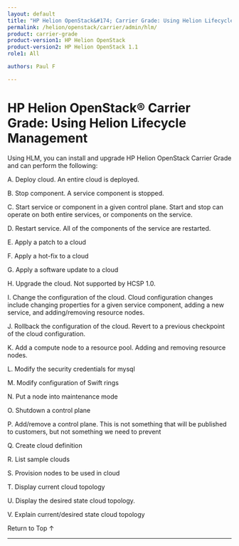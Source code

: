 ```yaml
---
layout: default
title: "HP Helion OpenStack&#174; Carrier Grade: Using Helion Lifecycle Management"
permalink: /helion/openstack/carrier/admin/hlm/
product: carrier-grade
product-version1: HP Helion OpenStack
product-version2: HP Helion OpenStack 1.1
role1: All

authors: Paul F

---
```

<!--UNDER REVISION-->

<script>

function PageRefresh {
onLoad="window.refresh"
}

PageRefresh();

</script>

<!--
<p style="font-size: small;"> <a href="/helion/openstack/1.1/3rd-party-license-agreements/">&#9664; PREV</a> | <a href="/helion/openstack/1.1/">&#9650; UP</a> | NEXT &#9654; </p>
-->

# HP Helion OpenStack&#174; Carrier Grade: Using Helion Lifecycle Management

Using HLM, you can install and upgrade HP Helion OpenStack Carrier Grade and can perform the following:

<!-- Taken from https://rndwiki2.atlanta.hp.com/confluence/display/cloudos/HLM+Command+Line+Interface -->

A.	Deploy cloud. An entire cloud is deployed. 

B.	Stop component. A service component is stopped. 

C.	Start service or component in a given control plane. Start and stop can operate on both entire services, or components on the service. 

D.	Restart service. All of the components of the service are restarted. 

E.	Apply a patch to a cloud

F.	Apply a hot-fix to a cloud

G.	Apply a software update to a cloud

H.	Upgrade the cloud. Not supported by HCSP 1.0. 

I.	Change the configuration of the cloud. Cloud configuration changes include changing properties for a given service component, adding a new service, and adding/removing resource nodes.

J.	Rollback the configuration of the cloud. Revert to a previous checkpoint of the cloud configuration. 

K.	Add a compute node to a resource pool. Adding and removing resource nodes. 

L.	Modify the security credentials for mysql

M.	Modify configuration of Swift rings

N.	Put a node into maintenance mode

O.	Shutdown a control plane

P.	Add/remove a control plane. This is not something that will be published to customers, but not something we need to prevent

Q.	Create cloud definition

R.	List sample clouds

S.	Provision nodes to be used in cloud

T.	Display current cloud topology

U.	Display the desired state cloud topology. 

V.	Explain current/desired state cloud topology




<a href="#top" style="padding:14px 0px 14px 0px; text-decoration: none;"> Return to Top &#8593; </a>
 
----

